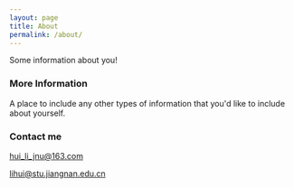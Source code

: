 ```yaml
---
layout: page
title: About
permalink: /about/
---
```


Some information about you!

### More Information

A place to include any other types of information that you'd like to include about yourself.

### Contact me

[hui_li_jnu@163.com](hui_li_jnu@163.com)

[lihui@stu.jiangnan.edu.cn](lihui@stu.jiangnan.edu.cn)